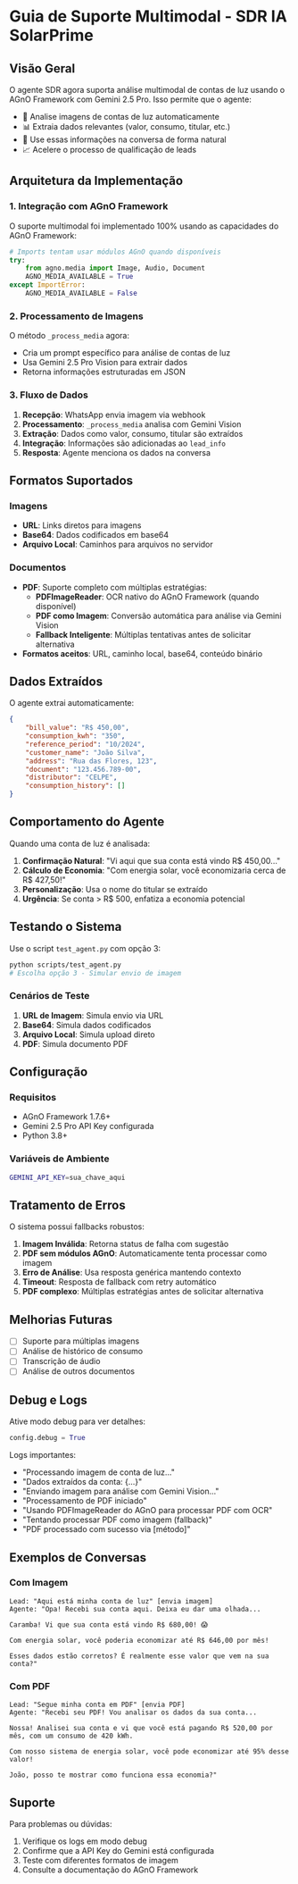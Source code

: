 # Guia de Suporte Multimodal - SDR IA SolarPrime

## Visão Geral

O agente SDR agora suporta análise multimodal de contas de luz usando o AGnO Framework com Gemini 2.5 Pro. Isso permite que o agente:

- 📸 Analise imagens de contas de luz automaticamente
- 📊 Extraia dados relevantes (valor, consumo, titular, etc.)
- 💬 Use essas informações na conversa de forma natural
- 📈 Acelere o processo de qualificação de leads

## Arquitetura da Implementação

### 1. Integração com AGnO Framework

O suporte multimodal foi implementado 100% usando as capacidades do AGnO Framework:

```python
# Imports tentam usar módulos AGnO quando disponíveis
try:
    from agno.media import Image, Audio, Document
    AGNO_MEDIA_AVAILABLE = True
except ImportError:
    AGNO_MEDIA_AVAILABLE = False
```

### 2. Processamento de Imagens

O método `_process_media` agora:
- Cria um prompt específico para análise de contas de luz
- Usa Gemini 2.5 Pro Vision para extrair dados
- Retorna informações estruturadas em JSON

### 3. Fluxo de Dados

1. **Recepção**: WhatsApp envia imagem via webhook
2. **Processamento**: `_process_media` analisa com Gemini Vision
3. **Extração**: Dados como valor, consumo, titular são extraídos
4. **Integração**: Informações são adicionadas ao `lead_info`
5. **Resposta**: Agente menciona os dados na conversa

## Formatos Suportados

### Imagens
- **URL**: Links diretos para imagens
- **Base64**: Dados codificados em base64
- **Arquivo Local**: Caminhos para arquivos no servidor

### Documentos
- **PDF**: Suporte completo com múltiplas estratégias:
  - **PDFImageReader**: OCR nativo do AGnO Framework (quando disponível)
  - **PDF como Imagem**: Conversão automática para análise via Gemini Vision
  - **Fallback Inteligente**: Múltiplas tentativas antes de solicitar alternativa
- **Formatos aceitos**: URL, caminho local, base64, conteúdo binário

## Dados Extraídos

O agente extrai automaticamente:

```json
{
    "bill_value": "R$ 450,00",
    "consumption_kwh": "350",
    "reference_period": "10/2024",
    "customer_name": "João Silva",
    "address": "Rua das Flores, 123",
    "document": "123.456.789-00",
    "distributor": "CELPE",
    "consumption_history": []
}
```

## Comportamento do Agente

Quando uma conta de luz é analisada:

1. **Confirmação Natural**: "Vi aqui que sua conta está vindo R$ 450,00..."
2. **Cálculo de Economia**: "Com energia solar, você economizaria cerca de R$ 427,50!"
3. **Personalização**: Usa o nome do titular se extraído
4. **Urgência**: Se conta > R$ 500, enfatiza a economia potencial

## Testando o Sistema

Use o script `test_agent.py` com opção 3:

```bash
python scripts/test_agent.py
# Escolha opção 3 - Simular envio de imagem
```

### Cenários de Teste

1. **URL de Imagem**: Simula envio via URL
2. **Base64**: Simula dados codificados
3. **Arquivo Local**: Simula upload direto
4. **PDF**: Simula documento PDF

## Configuração

### Requisitos
- AGnO Framework 1.7.6+
- Gemini 2.5 Pro API Key configurada
- Python 3.8+

### Variáveis de Ambiente
```bash
GEMINI_API_KEY=sua_chave_aqui
```

## Tratamento de Erros

O sistema possui fallbacks robustos:

1. **Imagem Inválida**: Retorna status de falha com sugestão
2. **PDF sem módulos AGnO**: Automaticamente tenta processar como imagem
3. **Erro de Análise**: Usa resposta genérica mantendo contexto
4. **Timeout**: Resposta de fallback com retry automático
5. **PDF complexo**: Múltiplas estratégias antes de solicitar alternativa

## Melhorias Futuras

- [ ] Suporte para múltiplas imagens
- [ ] Análise de histórico de consumo
- [ ] Transcrição de áudio
- [ ] Análise de outros documentos

## Debug e Logs

Ative modo debug para ver detalhes:

```python
config.debug = True
```

Logs importantes:
- "Processando imagem de conta de luz..."
- "Dados extraídos da conta: {...}"
- "Enviando imagem para análise com Gemini Vision..."
- "Processamento de PDF iniciado"
- "Usando PDFImageReader do AGnO para processar PDF com OCR"
- "Tentando processar PDF como imagem (fallback)"
- "PDF processado com sucesso via [método]"

## Exemplos de Conversas

### Com Imagem
```
Lead: "Aqui está minha conta de luz" [envia imagem]
Agente: "Opa! Recebi sua conta aqui. Deixa eu dar uma olhada... 

Caramba! Vi que sua conta está vindo R$ 680,00! 😱

Com energia solar, você poderia economizar até R$ 646,00 por mês!

Esses dados estão corretos? É realmente esse valor que vem na sua conta?"
```

### Com PDF
```
Lead: "Segue minha conta em PDF" [envia PDF]
Agente: "Recebi seu PDF! Vou analisar os dados da sua conta...

Nossa! Analisei sua conta e vi que você está pagando R$ 520,00 por mês, com um consumo de 420 kWh.

Com nosso sistema de energia solar, você pode economizar até 95% desse valor! 

João, posso te mostrar como funciona essa economia?"
```

## Suporte

Para problemas ou dúvidas:
1. Verifique os logs em modo debug
2. Confirme que a API Key do Gemini está configurada
3. Teste com diferentes formatos de imagem
4. Consulte a documentação do AGnO Framework